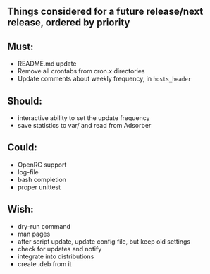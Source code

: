 ## Things considered for a future release/next release, ordered by priority

## Must:
* README.md update
* Remove all crontabs from cron.x directories
* Update comments about weekly frequency, in `hosts_header`

## Should:
* interactive ability to set the update frequency
* save statistics to var/ and read from Adsorber

## Could:
* OpenRC support
* log-file
* bash completion
* proper unittest

## Wish:
* dry-run command
* man pages
* after script update, update config file, but keep old settings
* check for updates and notify
* integrate into distributions
* create .deb from it
